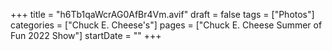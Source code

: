 +++
title = "h6Tb1qaWcrAG0AfBr4Vm.avif"
draft = false
tags = ["Photos"]
categories = ["Chuck E. Cheese's"]
pages = ["Chuck E. Cheese Summer of Fun 2022 Show"]
startDate = ""
+++
